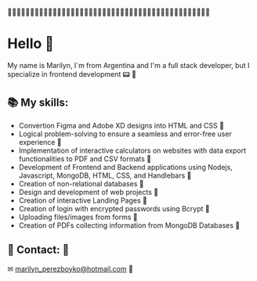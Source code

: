 🌺🌺🌺🌺🌺🌺🌺🌺🌺🌺🌺🌺🌺🌺🌺🌺🌺🌺🌺🌺🌺🌺🌺🌺🌺🌺🌺🌺🌺🌺🌺🌺🌺🌺🌺🌺🌺🌺🌺🌺🌺🌺🌺🌺🌺
# Hello 👋
My name is Marilyn, I´m from Argentina and I'm a full stack developer, but I specialize in frontend development 📟 🌺

## 📚 My skills:                                                                                                       
- Convertion Figma and Adobe XD designs into HTML and CSS 🌺
- Logical problem-solving to ensure a seamless and error-free user experience 🌺
- Implementation of interactive calculators on websites with data export functionalities to PDF and CSV formats 🌺
- Development of Frontend and Backend applications using Nodejs, Javascript, MongoDB, HTML, CSS, and Handlebars 🌺
- Creation of non-relational databases 🌺
- Design and development of web projects 🌺
- Creation of interactive Landing Pages 🌺
- Creation of login with encrypted passwords using Bcrypt 🌺
- Uploading files/images from forms 🌺
- Creation of PDFs collecting information from MongoDB Databases 🌺

## 📨 Contact: 🌺
✉ marilyn_perezboyko@hotmail.com 🌺
